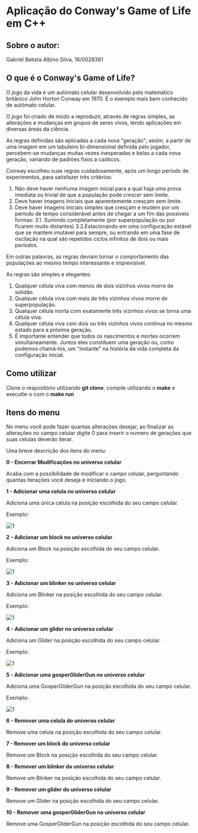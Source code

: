 # Aplicação do Conway's Game of Life em C++

## Sobre o autor:

Gabriel Batista Albino Silva, 16/0028361

## O que é o Conway's Game of Life?

O jogo da vida é um autómato celular desenvolvido pelo matemático britânico John Horton Conway em 1970. É o exemplo mais bem conhecido de autômato celular.

O jogo foi criado de modo a reproduzir, através de regras simples, as alterações e mudanças em grupos de seres vivos, tendo aplicações em diversas áreas da ciência.

As regras definidas são aplicadas a cada nova "geração"; assim, a partir de uma imagem em um tabuleiro bi-dimensional definida pelo jogador, percebem-se mudanças muitas vezes inesperadas e belas a cada nova geração, variando de padrões fixos a caóticos.


Conway escolheu suas regras cuidadosamente, após um longo período de experimentos, para satisfazer três critérios:

1. Não deve haver nenhuma imagem inicial para a qual haja uma prova imediata ou trivial de que a população pode crescer sem limite.
2. Deve haver imagens iniciais que aparentemente cresçam sem limite.
3. Deve haver imagens iniciais simples que cresçam e mudem por um período de tempo considerável antes de chegar a um fim das possíveis formas:
    3.1. Sumindo completamente (por superpopulação ou por ficarem muito distantes)
    3.2.Estacionando em uma configuração estável que se mantem imutável para sempre, ou entrando em uma fase de oscilação na qual são repetidos ciclos infinitos de dois ou mais períodos.

Em outras palavras, as regras deviam tornar o comportamento das populações ao mesmo tempo interessante e imprevisível.

As regras são simples e elegantes:

1. Qualquer célula viva com menos de dois vizinhos vivos morre de solidão.
2. Qualquer célula viva com mais de três vizinhos vivos morre de superpopulação.
3. Qualquer célula morta com exatamente três vizinhos vivos se torna uma célula viva.
4. Qualquer célula viva com dois ou três vizinhos vivos continua no mesmo estado para a próxima geração.
5. É importante entender que todos os nascimentos e mortes ocorrem simultaneamente. Juntos eles constituem uma geração ou, como podemos chamá-los, um "instante" na história da vida completa da configuração inicial.
## Como utilizar

Clone o respositório utilizando **git clone**, compile utilizando o **make** e execulte-o com o **make run**

## Itens do menu

No menu você pode fazer quantas alterações desejar, ao finalizar as alterações no campo celular digite 0 para inserir o numero de gerações que suas celulas deverão iterar.

Uma breve descrição dos itens do menu:

**0 - Encerrar Modificações no universo celular**

Acaba com a possíbilidade de modificar o campo celular, perguntando quantas iterações você deseja e iniciando o jogo.

**1 - Adicionar uma celula no universo celular**

Adiciona uma única celula na posição escolhida do seu campo celular.

Exemplo:

![1](https://i.imgur.com/sBb6g3j.png)

**2 - Adicionar um block no universo celular**

Adiciona um Block na posição escolhida do seu campo celular.

Exemplo:

![1](https://i.imgur.com/Wkx7pC2.png)

**3 - Adicionar um blinker no universo celular**

Adiciona um Blinker na posição escolhida do seu campo celular.

Exemplo:

![1](https://i.imgur.com/vR3Uk4k.png)

**4 - Adicionar um glider no universo celular**

Adiciona um Glider na posição escolhida do seu campo celular.

Exemplo:

![1](https://i.imgur.com/Loz5ght.png)

**5 - Adicionar uma gosperGliderGun no universo celular**

Adiciona uma GosperGliderGun na posição escolhida do seu campo celular.

Exemplo:

![1](https://i.imgur.com/SHyXsy1.png)

**6 - Remover uma celula do universo celular**

Remove uma celula na posição escolhida do seu campo celular.

**7 - Remover um block do universo celular**

Remove um Block na posição escolhida do seu campo celular.

**8 - Remover um blinker do universo celular**

Remove um Blinker na posição escolhida do seu campo celular.

**9 - Remover um glider do universo celular**

Remove um Glider na posição escolhida do seu campo celular.

**10 - Remover uma gosperGliderGun no universo celular**

Remove uma GosperGliderGun na posição escolhida do seu campo celular.
